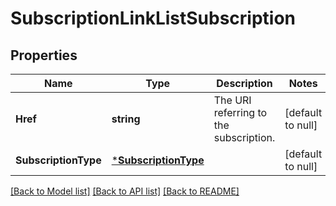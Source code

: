 # SubscriptionLinkListSubscription

## Properties
Name | Type | Description | Notes
------------ | ------------- | ------------- | -------------
**Href** | **string** | The URI referring to the subscription. | [default to null]
**SubscriptionType** | [***SubscriptionType**](subscriptionType.md) |  | [default to null]

[[Back to Model list]](../README.md#documentation-for-models) [[Back to API list]](../README.md#documentation-for-api-endpoints) [[Back to README]](../README.md)

